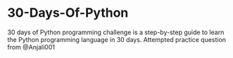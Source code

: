 # 30-Days-Of-Python

30 days of Python programming challenge is a step-by-step guide to learn the Python programming language in 30 days. Attempted practice question from @Anjali001

